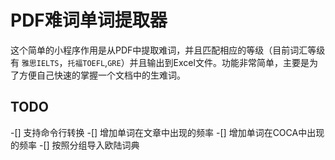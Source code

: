 # PDF难词单词提取器

这个简单的小程序作用是从PDF中提取难词，并且匹配相应的等级（目前词汇等级有 `雅思IELTS`，`托福TOEFL`,`GRE`）并且输出到Excel文件。功能非常简单，主要是为了方便自己快速的掌握一个文档中的生难词。

## TODO

-[] 支持命令行转换
-[] 增加单词在文章中出现的频率
-[] 增加单词在COCA中出现的频率
-[] 按照分组导入欧陆词典
